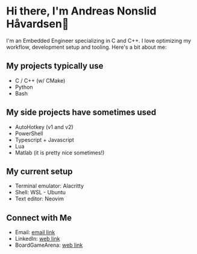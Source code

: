 # Hi there, I'm Andreas Nonslid Håvardsen👋

I'm an Embedded Engineer specializing in C and C++. I love optimizing my workflow, development setup and tooling. Here's a bit about me:

## My projects typically use
- C / C++ (w/ CMake)
- Python
- Bash

## My side projects have sometimes used
- AutoHotkey (v1 and v2)
- PowerShell
- Typescript + Javascript
- Lua
- Matlab (it is pretty nice sometimes!)

## My current setup
- Terminal emulator: Alacritty
- Shell: WSL - Ubuntu
- Text editor: Neovim

## Connect with Me
- Email: [email link](mailto:andreas.nonshaav@hotmail.com)
- LinkedIn: [web link](https://www.linkedin.com/in/andreas-nonslid-h%C3%A5vardsen-6839a0174/)
- BoardGameArena: [web link](https://boardgamearena.com/player?id=85407199)

